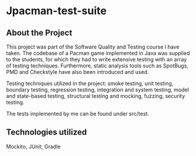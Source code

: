# Jpacman-test-suite
 ## About the Project
 This project was part of the Software Quality and Testing course I have taken.
 The codebase of a Pacman game implemented in Java was supplied to the students,
 for which they had to write extensive testing with an array of testing techniques.
 Furthermore, static analysis tools such as SpotBugs, PMD and Checkstyle have also been introduced and used.
 
 Testing techniques utilized in the project: smoke testing, unit testing, boundary testing,
 regression testing, integration and system testing, model and state-based testing,
 structural testing and mocking, fuzzing, security testing.
 
 The tests implemented by me can be found under src/test.
 
 ## Technologies utilized
 Mockito, JUnit, Gradle

